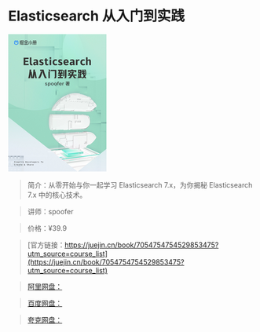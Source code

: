 # Elasticsearch 从入门到实践

![img](../../assets/ba4ecdc5afe94cc28c3c700a20524500~tplv-k3u1fbpfcp-no-mark_280_280_200_280.png)

> 简介：从零开始与你一起学习 Elasticsearch 7.x，为你揭秘 Elasticsearch 7.x 中的核心技术。

> 讲师：spoofer

> 价格：¥39.9

> [官方链接：https://juejin.cn/book/7054754754529853475?utm_source=course_list](https://juejin.cn/book/7054754754529853475?utm_source=course_list)

> [阿里网盘：]()

> [百度网盘：]()

> [夸克网盘：]()
